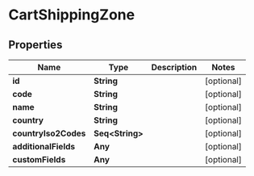 

# CartShippingZone


## Properties

Name | Type | Description | Notes
------------ | ------------- | ------------- | -------------
**id** | **String** |  |  [optional]
**code** | **String** |  |  [optional]
**name** | **String** |  |  [optional]
**country** | **String** |  |  [optional]
**countryIso2Codes** | **Seq&lt;String&gt;** |  |  [optional]
**additionalFields** | **Any** |  |  [optional]
**customFields** | **Any** |  |  [optional]



